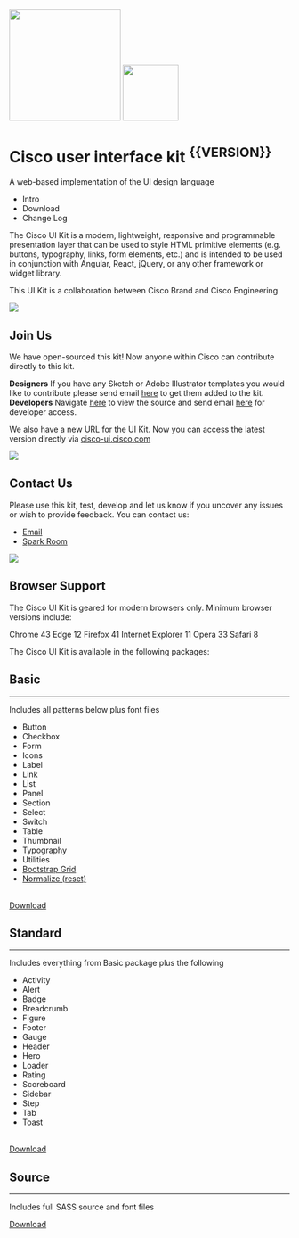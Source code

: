 <div class="hero hero--blue2 hero--compressed">
    <div class="hero__content">
        <div class="flex-center-vertical">
            <img class="hidden-xs" style="height:200px" src="public/img/CiscoUIMainLogo.png">
            <img class="visible-xs" style="height:100px" src="public/img/CiscoUIMainLogo.png">
            <div class="flex-fluid container">
                <h1>Cisco user interface kit <sup>{{VERSION}}</sup></h1>
                <p class="hidden-xs">A web-based implementation of the UI design language</p>
            </div>
        </div>
    </div>
</div>
<div class="container">
    <div class="section">
        <div class="secondary-tabs">
            <ul class="tabs">
                <li id="tab-intro" class="tab active">
                    <a><div class="tab-heading" title="Intro">Intro</div></a>
                </li>
                <li id="tab-download" class="tab">
                    <a><div class="tab-heading" title="Download">Download</div></a>
                </li>
                <li id="tab-changelog" class="tab">
                    <a><div class="tab-heading" title="Change Log">Change Log</div></a>
                </li>
            </ul>
            <div class="tab-content">
                <div id="tab-intro-content" class="tab-pane active">
                    <div class="base-margin-bottom">
                        <p>The Cisco UI Kit is a modern, lightweight, responsive and programmable presentation layer that can be used to style HTML primitive elements (e.g. buttons, typography, links, form elements, etc.) and is intended to be used in conjunction with Angular, React, jQuery, or any other framework or widget library.</p>
                        <p>This UI Kit is a collaboration between Cisco Brand and Cisco Engineering</p>
                    </div>
                    <div class="section section--compressed">
                        <div class="panel panel--loose panel--bordered">
                            <div class="flex">
                                <img class="thumb thumb--reflected thumb--huge thumb--square animated flipInX hidden-xs base-margin-right" src="public/img/gitlab.png">
                                <div class="flex-fluid">
                                    <h2>Join Us</h2>
                                    <p>We have open-sourced this kit! Now anyone within Cisco can contribute directly to this kit. <br>
                                    <p>
                                        <b>Designers</b> If you have any Sketch or Adobe Illustrator templates you would like to contribute please send email <a href="mailto:atlantic-ui-styleguide@external.cisco.com?Subject=Contribute%20Templates">here</a> to get them added to the kit.
                                        <br>
                                        <b>Developers</b> Navigate <a target="_blank" href="http://gitlab.cisco.com/cisco-ui/pattern-library">here</a> to view the source and send email <a href="mailto:kbroich@cisco.com?Subject=Request%20To%20Contribute">here</a> for developer access.
                                    </p>
                                    <p>We also have a new URL for the UI Kit. Now you can access the latest version directly via <a  target="_blank" href="http://cisco-ui.cisco.com">cisco-ui.cisco.com</a></p>
                                </div>
                            </div>
                        </div>
                    </div>
                    <div class="section section--compressed">
                        <div class="panel panel--loose panel--bordered">
                            <div class="flex">
                                <img class="thumb thumb--reflected thumb--huge thumb--square animated flipInX hidden-xs base-margin-right" src="public/img/CiscoSpark.png">
                                <div class="flex-fluid">
                                    <h2>Contact Us</h2>
                                    <p>Please use this kit, test, develop and let us know if you uncover any issues or wish to provide feedback. You can contact us:<br>
                                    <ul class="list">
                                        <li>
                                            <a href="mailto:atlantic-ui-styleguide@external.cisco.com?Subject=Support">Email</a>
                                        </li>
                                        <li>
                                            <a href="https://web.ciscospark.com/rooms/e3d61a50-3b9a-11e5-b2a6-e37e180a9093/chat">Spark Room</a>
                                        </li>
                                    </ul>
                                </div>
                            </div>
                        </div>
                    </div>
                    <div class="section section--compressed">
                        <div class="panel panel--loose panel--bordered">
                            <div class="flex">
                                <img class="thumb thumb--reflected thumb--huge thumb--square animated flipInX hidden-xs base-margin-right" src="public/img/browserSupport.png">
                                <div class="flex-fluid">
                                    <h2>Browser Support</h2>
                                    <p>The Cisco UI Kit is geared for modern browsers only. Minimum browser versions include:</p>
                                    <div class="label-group">
                                        <span class="label label--blue">Chrome 43</span>
                                        <span class="label label--blue">Edge 12</span>
                                        <span class="label label--blue">Firefox 41</span>
                                        <span class="label label--blue">Internet Explorer 11</span>
                                        <span class="label label--blue">Opera 33</span>
                                        <span class="label label--blue">Safari 8</span>
                                    </div>
                                </div>
                            </div>
                        </div>
                    </div>
                </div>
                <div id="tab-download-content" class="tab-pane">
                    <section>
                        <p>The Cisco UI Kit is available in the following packages:</p>
                        <div class="row">
                            <div class="col-lg-4">
                                <div class="panel panel--loose animated fadeIn">
                                    <h2>Basic</h2>
                                    <hr>
                                    <p class="subheading">Includes all patterns below plus font files</p>
                                    <ul class="list--unstyled">
                                        <li>Button</li>
                                        <li>Checkbox</li>
                                        <li>Form</li>
                                        <li>Icons</li>
                                        <li>Label</li>
                                        <li>Link</li>
                                        <li>List</li>
                                        <li>Panel</li>
                                        <li>Section</li>
                                        <li>Select</li>
                                        <li>Switch</li>
                                        <li>Table</li>
                                        <li>Thumbnail</li>
                                        <li>Typography</li>
                                        <li>Utilities</li>
                                        <li><a target="_blank" href="http://getbootstrap.com/css/#grid">Bootstrap Grid</a></li>
                                        <li><a target="_blank" href="https://necolas.github.io/normalize.css/">Normalize (reset)</a></li>
                                    </ul>
                                    <br>
                                    <a target="_blank" href="dist/cui-{{VERSION}}-basic.zip">Download</a>
                                </div>
                            </div>
                            <div class="col-lg-4">
                                <div class="panel panel--ltgray panel--loose animated fadeIn animation-delay-1">
                                    <h2>Standard</h2>
                                    <hr>
                                    <p class="subheading">Includes everything from Basic package plus the following</p>
                                    <ul class="list--unstyled">
                                        <li>Activity</li>
                                        <li>Alert</li>
                                        <li>Badge</li>
                                        <li>Breadcrumb</li>
                                        <li>Figure</li>
                                        <li>Footer</li>
                                        <li>Gauge</li>
                                        <li>Header</li>
                                        <li>Hero</li>
                                        <li>Loader</li>
                                        <li>Rating</li>
                                        <li>Scoreboard</li>
                                        <li>Sidebar</li>
                                        <li>Step</li>
                                        <li>Tab</li>
                                        <li>Toast</li>
                                    </ul>
                                    <br>
                                    <a target="_blank" href="dist/cui-{{VERSION}}-standard.zip">Download</a>
                                </div>
                            </div>
                            <div class="col-lg-4">
                                <div class="panel panel--loose animated fadeIn animation-delay-2">
                                    <h2>Source</h2>
                                    <hr>
                                    <p class="subheading">Includes full SASS source and font files</p>
                                    <a target="_blank" href="dist/cui-{{VERSION}}-source.zip">Download</a>
                                </div>
                            </div>
                        </div>
                    </section>
                </div>
                <div id="tab-changelog-content" class="tab-pane animated fadeIn">
                    <section id="changelog-content"></section>
                </div>
            </div>
        </div>
    </div>
</div>

